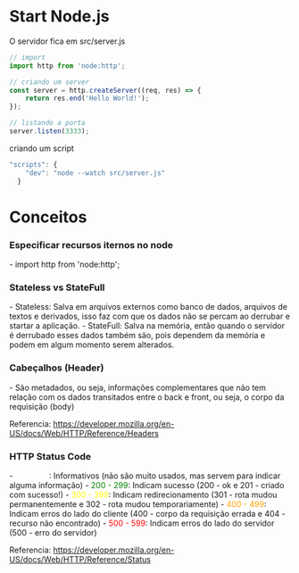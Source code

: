 # Start Node.js

O servidor fica em src/server.js

```js
// import
import http from 'node:http';

// criando um server
const server = http.createServer((req, res) => {
    return res.end('Hello World!');
});

// listando a porta
server.listen(3333);
```

criando um script

```js
"scripts": {
    "dev": "node --watch src/server.js"
  }
```

# Conceitos

<h3>Especificar recursos iternos no node</h3>
- import http from 'node:http';

<h3>Stateless vs StateFull</h3>
- Stateless: Salva em arquivos externos como banco de dados, arquivos de textos e derivados, isso faz com que os dados não se percam ao derrubar e startar a aplicação.
- StateFull: Salva na memória, então quando o servidor é derrubado esses dados também são, pois dependem da memória e podem em algum momento serem alterados.

<h3>Cabeçalhos (Header)</h3>
- São metadados, ou seja, informações complementares que não tem relação com os dados transitados entre o back e front, ou seja, o corpo da requisição (body)

Referencia: https://developer.mozilla.org/en-US/docs/Web/HTTP/Reference/Headers

<h3>HTTP Status Code</h3>
- <span style="color: white;">100 - 199</span>: Informativos (não são muito usados, mas servem para indicar alguma informação)
- <span style="color: green;">200 - 299</span>: Indicam sucesso (200 - ok e 201 - criado com sucesso!)
- <span style="color: yellow;">300 - 399</span>: Indicam redirecionamento (301 - rota mudou permanentemente e 302 - rota mudou temporariamente)
- <span style="color: orange;">400 - 499</span>: Indicam erros do lado do cliente (400 - corpo da requisição errada e 404 - recurso não encontrado)
- <span style="color: red;">500 - 599</span>: Indicam erros do lado do servidor (500 - erro do servidor)

Referencia: https://developer.mozilla.org/en-US/docs/Web/HTTP/Reference/Status

